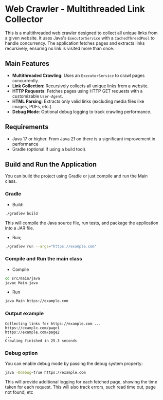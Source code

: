 # Web Crawler - Multithreaded Link Collector

This is a multithreaded web crawler designed to collect all unique links from a given website. It uses Java's `ExecutorService` with a `CachedThreadPool` to handle concurrency. The application fetches pages and extracts links recursively, ensuring no link is visited more than once.

## Main Features
- **Multithreaded Crawling**: Uses an `ExecutorService` to crawl pages concurrently.
- **Link Collection**: Recursively collects all unique links from a website.
- **HTTP Requests**: Fetches pages using HTTP GET requests with a customizable `User-Agent`.
- **HTML Parsing**: Extracts only valid links (excluding media files like images, PDFs, etc.).
- **Debug Mode**: Optional debug logging to track crawling performance.

## Requirements

- Java 17 or higher. From Java 21 on there is a significant improvement in performance
- Gradle (optional if using a build tool).

## Build and Run the Application

You can build the project using Gradle or just compile and run the Main class.

### Gradle

- Build:

```bash
./gradlew build
```

This will compile the Java source file, run tests, and package the application into a JAR file.

- Run;

```bash
./gradlew run --args="https://example.com"
```

### Compile and Run the main class

- Compile

```bash
cd src/main/java
javac Main.java
```

- Run

```bash
java Main https://example.com
```

### Output example

```
Collecting links for https://example.com ...
https://example.com/page1
https://example.com/page2
...
Crawling finished in 25.3 seconds
```

### Debug option

You can enable debug mode by passing the debug system property:

```bash
java -Ddebug=true https://example.com
```
This will provide additional logging for each fetched page, showing the time taken for each request. This will also track errors, such read time out, page not found, etc